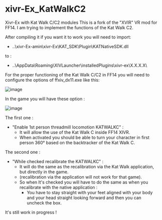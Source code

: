 # xivr-Ex_KatWalkC2
Xivr-Ex with Kat Walk C/C2 modules
This is a fork of the "XVIR" VR mod for FF14.
I am trying to implement the functions of the Kat Walk C2.

After compiling it if you want it to work you will need to import:

* ..\xivr-Ex-amin\xivr-Ex\KAT_SDK\Plugin\KATNativeSDK.dll

to :

* ..\AppData\Roaming\XIVLauncher\installedPlugins\xivr-ex\X.X.X.X\

For the proper functioning of the Kat Walk C/C2 in FF14 you will need to configure the options of ffxiv_dx11.exe like this:

![image](https://user-images.githubusercontent.com/67097931/231733017-5f7b47e0-f272-4d8a-831a-bf0db0535515.png)

In the game you will have these option : 

![image](https://user-images.githubusercontent.com/67097931/231732785-71ab1917-3775-44ff-a1ea-94f97caba992.png)

The first one : 
* "Enable 1st person threadmill locomotion KATWALKC" :
  * It will allow the use of the Kat Walk C inside FF14 XIVR.
  * When activated you should be able to turn your character in first person 360° based on the backtracker of the Kat Walk C.


The second one : 
* "While checked recalibrate the KATWALKC" :
     * It will do the same as the recalibration via the Kat Walk application, but directly in the game.
     * (recalibration via the application will not work for that game).
     * So when It's checked you will have to do the same as when you recalibrate with the native application :
          * You have to stay straight with your feet aligned with your body and your head straight looking forward and then you can uncheck the box.

It's still work in progress !

